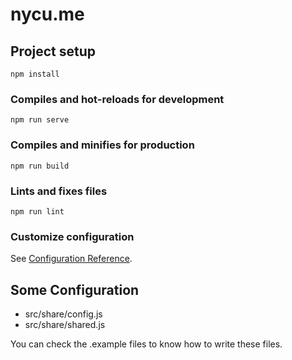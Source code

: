 # nycu.me

## Project setup
```
npm install
```

### Compiles and hot-reloads for development
```
npm run serve
```

### Compiles and minifies for production
```
npm run build
```

### Lints and fixes files
```
npm run lint
```

### Customize configuration
See [Configuration Reference](https://cli.vuejs.org/config/).

## Some Configuration

- src/share/config.js
- src/share/shared.js

You can check the .example files to know how to write these files.
